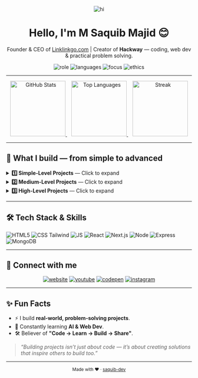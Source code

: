 <!-- =========================
     PROFILE README START
     Replace `saquib-dev` and links where needed
   ========================= -->

<p align="center">
  <!-- Hero / Title -->
  <img src="https://img.shields.io/badge/Hi%20there!%20👋-I'm%20M%20Saquib%20Majid-blue?style=for-the-badge&logo=github" alt="hi">
</p>

<h1 align="center">Hello, I'm <strong>M Saquib Majid</strong> 😊</h1>
<p align="center">Founder & CEO of <a href="https://www.linklinkgo.com">Linklinkgo.com</a> | Creator of <strong>Hackway</strong> — coding, web dev & practical problem solving.</p>

<p align="center">
  <!-- Badges -->
  <img src="https://img.shields.io/badge/Role-Founder%20%26%20CEO-ff69b4?style=for-the-badge&logo=googlescholar" alt="role">
  <img src="https://img.shields.io/badge/Primary-Languages-JS-yellow?style=for-the-badge&logo=javascript" alt="languages">
  <img src="https://img.shields.io/badge/Focus-AI%20%26%20Web-purple?style=for-the-badge" alt="focus">
  <img src="https://img.shields.io/badge/Learn%20Ethically-%E2%9C%93-green?style=for-the-badge" alt="ethics">
</p>

---

<!-- Centered stats row -->
<p align="center">
  <a href="https://github.com/saquib-dev">
    <img src="https://github-readme-stats.vercel.app/api?username=saquib-dev&show_icons=true&theme=radical&hide_border=true&count_private=true&include_all_commits=true" alt="GitHub Stats" height="150"/>
  </a>
  &nbsp;&nbsp;
  <a href="https://github.com/saquib-dev">
    <img src="https://github-readme-stats.vercel.app/api/top-langs/?username=saquib-dev&layout=compact&theme=radical&hide_border=true&langs_count=8" alt="Top Languages" height="150"/>
  </a>
  &nbsp;&nbsp;
  <a href="https://github.com/saquib-dev">
    <img src="https://github-readme-streak-stats.herokuapp.com?user=saquib-dev&theme=radical&hide_border=true&date_format=M%20j%5B%2C%20Y%5D" alt="Streak" height="150"/>
  </a>
</p>

---

## 🚀 What I build — from simple to advanced
<details>
  <summary><strong>1️⃣ Simple-Level Projects</strong> — Click to expand</summary>

- ✅ **To-Do List App** — CRUD, localStorage, responsive UI  
- 🌤 **Weather App** — API consumption, error handling, PWA-ready  
- 🧮 **Basic Calculator** — Clean UI, keyboard support
</details>

<details>
  <summary><strong>2️⃣ Medium-Level Projects</strong> — Click to expand</summary>

- 📝 **Blog Platform** — Auth, markdown, image uploads  
- 💬 **Chat Application** — WebSockets, realtime UI  
- 📋 **Task Management Tool** — Kanban, filters, persistence
</details>

<details>
  <summary><strong>3️⃣ High-Level Projects</strong> — Click to expand</summary>

- 🛒 **E-commerce Website** — Payments, inventory, search  
- 📱 **Social Media Platform** — Feeds, likes, notifications  
- 🤖 **AI-Powered Recommendation System** — ML model + infra
</details>

---

## 🛠 Tech Stack & Skills
<p>
  <!-- Skill badges (shields) -->
  <img src="https://img.shields.io/badge/HTML5-!FF5722?style=for-the-badge&logo=html5" alt="HTML5">
  <img src="https://img.shields.io/badge/CSS%20%26%20Tailwind-06B6D4?style=for-the-badge&logo=tailwindcss" alt="CSS Tailwind">
  <img src="https://img.shields.io/badge/JavaScript-F7DF1E?style=for-the-badge&logo=javascript" alt="JS">
  <img src="https://img.shields.io/badge/React-61DAFB?style=for-the-badge&logo=react" alt="React">
  <img src="https://img.shields.io/badge/Next.js-000?style=for-the-badge&logo=next.js" alt="Next.js">
  <img src="https://img.shields.io/badge/Node.js-339933?style=for-the-badge&logo=node.js" alt="Node">
  <img src="https://img.shields.io/badge/Express.js-404?style=for-the-badge&logo=express" alt="Express">
  <img src="https://img.shields.io/badge/MongoDB-47A248?style=for-the-badge&logo=mongodb" alt="MongoDB">
</p>

---

## 🔗 Connect with me
<p align="center">
  <a href="https://www.linklinkgo.com" title="Website"><img src="https://img.shields.io/badge/Website-linklinkgo.com-505050?style=for-the-badge" alt="website"></a>
  <a href="https://www.youtube.com/@hackway" title="YouTube"><img src="https://img.shields.io/badge/YouTube-Hackway-red?style=for-the-badge&logo=youtube" alt="youtube"></a>
  <a href="https://codepen.io/hackway" title="CodePen"><img src="https://img.shields.io/badge/CodePen-@Hackway-black?style=for-the-badge&logo=codepen" alt="codepen"></a>
  <a href="https://www.instagram.com/ms._.rahman/" title="Instagram"><img src="https://img.shields.io/badge/Instagram-ms._.rahman-pink?style=for-the-badge&logo=instagram" alt="instagram"></a>
</p>

---

## ✨ Fun Facts
- ⚡ I build **real-world, problem-solving projects**.  
- 🎯 Constantly learning **AI & Web Dev**.  
- 🛠 Believer of **"Code → Learn → Build → Share"**.

> _“Building projects isn’t just about code — it’s about creating solutions that inspire others to build too.”_

---

<p align="center">
  <sub>Made with ♥ · <a href="https://github.com/saquib-dev">saquib-dev</a></sub>
</p>

<!-- =========================
     PROFILE README END
   ========================= -->
